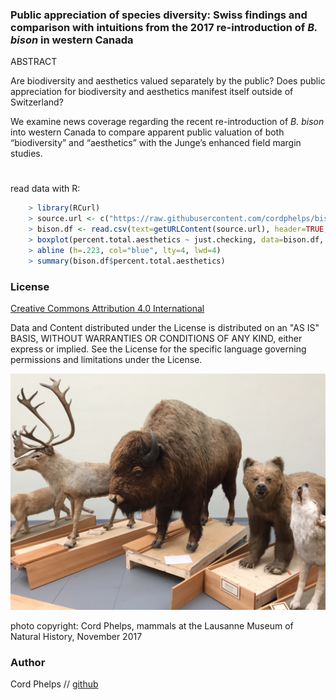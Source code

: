 

### Public appreciation of species diversity: Swiss findings and comparison with intuitions from the 2017 re-introduction of *B. bison* in western Canada 


ABSTRACT 

Are biodiversity and aesthetics valued separately by the public? Does public appreciation for biodiversity and aesthetics manifest itself outside of Switzerland? 

We examine news coverage regarding the recent re-introduction of *B. bison* into western Canada to compare apparent public valuation of both “biodiversity” and “aesthetics” with the Junge’s enhanced field margin studies.

#
read data with R:

```R
	> library(RCurl)
	> source.url <- c("https://raw.githubusercontent.com/cordphelps/bison/master/bison.csv")
	> bison.df <- read.csv(text=getURLContent(source.url), header=TRUE, row.names=NULL)
	> boxplot(percent.total.aesthetics ~ just.checking, data=bison.df, ylab="total: biodiversity + aesthetics", ylim=c(0,1), xlab="aesthetic keywords", las=1, col="powderblue")
	> abline (h=.223, col="blue", lty=4, lwd=4)
	> summary(bison.df$percent.total.aesthetics)
```



### License
[Creative Commons Attribution 4.0 International](https://creativecommons.org/licenses/by/4.0/)

Data and Content distributed under the License is distributed on an "AS IS" BASIS, WITHOUT WARRANTIES OR CONDITIONS OF ANY KIND, either express or implied. See the License for the specific language governing permissions and limitations under the License.



[![screen shot](https://raw.githubusercontent.com/cordphelps/bison/master/IMG_4430.JPG)]()

photo copyright: Cord Phelps, mammals at the Lausanne Museum of Natural History, November 2017

### Author
Cord Phelps // [github](http://cordphelps.github.io)








 





